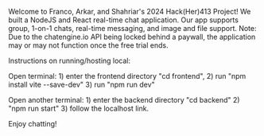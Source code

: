 Welcome to Franco, Arkar, and Shahriar's 2024 Hack(Her)413 Project! We built a NodeJS and React real-time chat application. Our app supports group, 1-on-1 chats, real-time messaging, and image and file support. Note: Due to the chatengine.io API being locked behind a paywall, the application may or may not function once the free trial ends.




Instructions on running/hosting local: 

Open terminal: 1) enter the frontend directory "cd frontend", 2) run "npm install vite --save-dev" 3) run "npm run dev"

Open another terminal: 1) enter the backend directory "cd backend" 2) "npm run start" 3) follow the localhost link.

Enjoy chatting!
